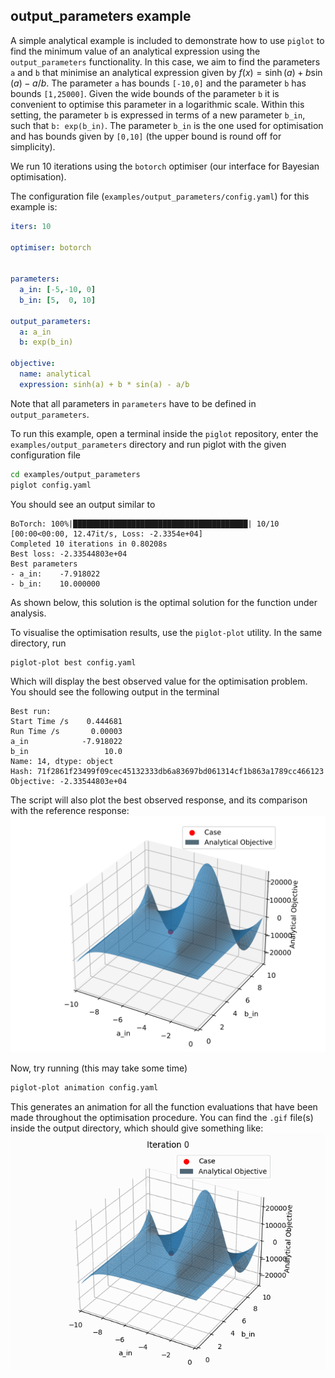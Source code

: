 ## output_parameters example

A simple analytical example is included to demonstrate how to use `piglot` to find the minimum value of an analytical expression using the `output_parameters` functionality.
In this case, we aim to find the parameters `a` and `b` that minimise an analytical expression given by $f(x) = \sinh(a) + b\sin(a) - a/b$. The parameter `a` has bounds `[-10,0]` and the parameter `b` has bounds `[1,25000]`. Given the wide bounds of the parameter `b` it is convenient to optimise this parameter in a logarithmic scale. 
Within this setting, the parameter `b` is expressed in terms of a new parameter `b_in`, such that ```b: exp(b_in)```. The parameter `b_in` is the one used for optimisation and has bounds given by `[0,10]` (the upper bound is round off for simplicity). 
 

We run 10 iterations using the `botorch` optimiser (our interface for Bayesian optimisation).

The configuration file (`examples/output_parameters/config.yaml`) for this example is:
```yaml
iters: 10

optimiser: botorch


parameters:
  a_in: [-5,-10, 0]
  b_in: [5,  0, 10]

output_parameters:
  a: a_in
  b: exp(b_in)

objective:
  name: analytical
  expression: sinh(a) + b * sin(a) - a/b
```
Note that all parameters in `parameters` have to be defined in `output_parameters`.


To run this example, open a terminal inside the `piglot` repository, enter the `examples/output_parameters` directory and run piglot with the given configuration file
```bash
cd examples/output_parameters
piglot config.yaml
```
You should see an output similar to
```
BoTorch: 100%|███████████████████████████████████████| 10/10 [00:00<00:00, 12.47it/s, Loss: -2.3354e+04]
Completed 10 iterations in 0.80208s
Best loss: -2.33544803e+04
Best parameters
- a_in:    -7.918022
- b_in:    10.000000
```
As shown below, this solution is the optimal solution for the function under analysis. 

To visualise the optimisation results, use the `piglot-plot` utility.
In the same directory, run
```bash
piglot-plot best config.yaml
```
Which will display the best observed value for the optimisation problem.
You should see the following output in the terminal
```
Best run:
Start Time /s    0.444681
Run Time /s       0.00003
a_in            -7.918022
b_in                 10.0
Name: 14, dtype: object
Hash: 71f2861f23499f09cec45132333db6a83697bd061314cf1b863a1789cc466123
Objective: -2.33544803e+04
```
The script will also plot the best observed response, and its comparison with the reference response: 
![Best case plot](../../docs/source/output_parameters/best.svg)

Now, try running (this may take some time)
```bash
piglot-plot animation config.yaml
```
This generates an animation for all the function evaluations that have been made throughout the optimisation procedure.
You can find the `.gif` file(s) inside the output directory, which should give something like:
![Best case plot](../../docs/source/output_parameters/animation.gif)

